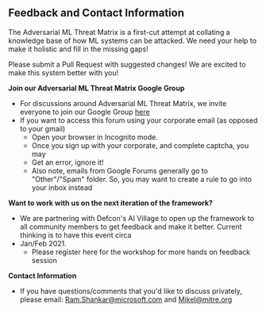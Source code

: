 ## Feedback and Contact Information

The Adversarial ML Threat Matrix is a first-cut attempt at collating a knowledge base of how ML systems can be attacked. We need your help to make it holistic and fill in the missing gaps!

Please submit a Pull Request with suggested changes! We are excited to make this system better with you!

**Join our Adversarial ML Threat Matrix Google Group**

- For discussions around Adversarial ML Threat Matrix, we invite everyone to join our Google Group [here](https://groups.google.com/forum/#!forum/advmlthreatmatrix/join)
- If you want to access this forum using your corporate email (as opposed to your gmail)
  - Open your browser in Incognito mode.
  - Once you sign up with your corporate, and complete captcha, you may
  - Get an error, ignore it!
  - Also note, emails from Google Forums generally go to "Other"/"Spam"
    folder. So, you may want to create a rule to go into your inbox
    instead

**Want to work with us on the next iteration of the framework?**
- We are partnering with Defcon's AI Village to open up the framework to all community members to get feedback and make it better. Current thinking is to have this event circa
- Jan/Feb 2021.
    -   Please register here for the workshop for more hands on feedback
        session
 
 **Contact Information**
-   If you have questions/comments that you'd like to discuss privately,
    please email: <Ram.Shankar@microsoft.com> and <Mikel@mitre.org>

